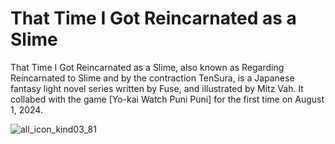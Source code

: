 # That Time I Got Reincarnated as a Slime
That Time I Got Reincarnated as a Slime, also known as Regarding Reincarnated to Slime and by the contraction TenSura, is a Japanese fantasy light novel series written by Fuse, and illustrated by Mitz Vah.
It collabed with the game [Yo-kai Watch Puni Puni] for the first time on August 1, 2024.

![all_icon_kind03_81](https://github.com/user-attachments/assets/dc26be90-4b0f-4555-94d2-f75bbc447d3c)
